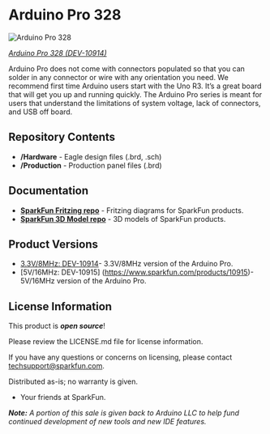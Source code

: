 Arduino Pro 328
========================================

![Arduino Pro 328](https://cdn.sparkfun.com//assets/parts/6/0/4/3/10914-01a.jpg)

[*Arduino Pro 328 (DEV-10914)*](https://www.sparkfun.com/products/10914)

Arduino Pro does not come with connectors populated so that you can solder in any connector or wire with any orientation you need. 
We recommend first time Arduino users start with the Uno R3. It’s a great board that will get you up and running quickly. 
The Arduino Pro series is meant for users that understand the limitations of system voltage, lack of connectors, and USB off board.

Repository Contents
-------------------

* **/Hardware** - Eagle design files (.brd, .sch)
* **/Production** - Production panel files (.brd)

Documentation
--------------
* **[SparkFun Fritzing repo](https://github.com/sparkfun/Fritzing_Parts)** - Fritzing diagrams for SparkFun products.
* **[SparkFun 3D Model repo](https://github.com/sparkfun/3D_Models)** - 3D models of SparkFun products. 

Product Versions
----------------
* [3.3V/8MHz: DEV-10914](https://www.sparkfun.com/products/10914)- 3.3V/8MHz version of the Arduino Pro. 
* [5V/16MHz: DEV-10915] (https://www.sparkfun.com/products/10915)- 5V/16MHz version of the Arduino Pro. 


License Information
-------------------

This product is _**open source**_! 

Please review the LICENSE.md file for license information. 

If you have any questions or concerns on licensing, please contact techsupport@sparkfun.com.

Distributed as-is; no warranty is given.

- Your friends at SparkFun.

_**Note:** A portion of this sale is given back to Arduino LLC to help fund continued development of new tools and new IDE features._
